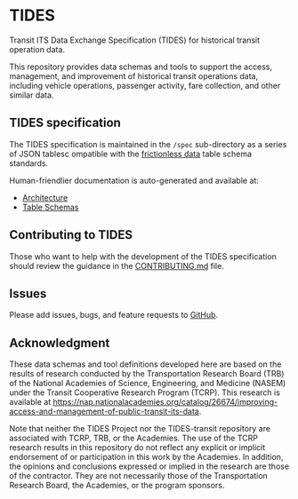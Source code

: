 # TIDES

Transit ITS Data Exchange Specification (TIDES) for historical transit operation data.

This repository provides data schemas and tools to support the access, management, and improvement of historical transit operations data, including vehicle operations, passenger activity, fare collection, and other similar data.

## TIDES specification

The TIDES specification is maintained in the `/spec` sub-directory as a series of JSON tablesc ompatible with the [frictionless data](https://specs.frictionlessdata.io/table-schema/) table schema standards.

Human-friendlier documentation is auto-generated and available at:

- [Architecture](architecture.md)  
- [Table Schemas](tables.md)

## Contributing to TIDES

Those who want to help with the development of the TIDES specification should review the guidance in the [CONTRIBUTING.md](CONTRIBUTING.md) file.

## Issues

Please add issues, bugs, and feature requests to [GitHub](https://github.com/TIDES-transit/TIDES).

## Acknowledgment

These data schemas and tool definitions developed here are based on the results of research conducted by the Transportation Research Board (TRB) of the National Academies of Science, Engineering, and Medicine (NASEM) under the Transit Cooperative Research Program (TCRP). This research is available at https://nap.nationalacademies.org/catalog/26674/improving-access-and-management-of-public-transit-its-data.

Note that neither the TIDES Project nor the TIDES-transit repository are associated with TCRP, TRB, or the Academies. The use of the TCRP research results in this repository do not reflect any explicit or implicit endorsement of or participation in this work by the Academies. In addition, the opinions and conclusions expressed or implied in the research are those of the contractor. They are not necessarily those of the Transportation Research Board, the Academies, or the program sponsors.
